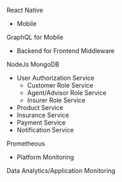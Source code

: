 React Native
  - Mobile

GraphQL for Mobile
  - Backend for Frontend Middleware

NodeJs MongoDB
  - User Authorization Service
    - Customer Role Service
    - Agent/Advisor Role Service
    - Insurer Role Service
  - Product Service
  - Insurance Service
  - Payment Service
  - Notification Service

Prometheous
  - Platform Monitoring

Data Analytics/Application Monitoring

